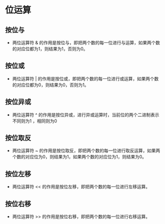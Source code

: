 # 位运算

## 按位与

- 两位运算符 & 的作用是按位与，即把两个数的每一位进行与运算，如果两个数的对应位都为1，则结果为1，否则为0。

## 按位或

- 两位运算符 | 的作用是按位或，即把两个数的每一位进行或运算，如果两个数的对应位都为0，则结果为0，否则为1。

## 按位异或

- 两位运算符 ^ 的作用是按位异或，进行异或运算时，当前位的两个二进制表示不同则为1 ，相同则为0

## 按位取反

- 两位运算符 ~ 的作用是按位取反，即把两个数的每一位进行取反运算，如果两个数的对应位为0，则结果为1，如果两个数的对应位为1，则结果为0。

## 按位左移

- 两位运算符 << 的作用是按位左移，即把两个数的每一位进行左移运算。

## 按位右移

- 两位运算符 >> 的作用是按位右移，即把两个数的每一位进行右移运算。
